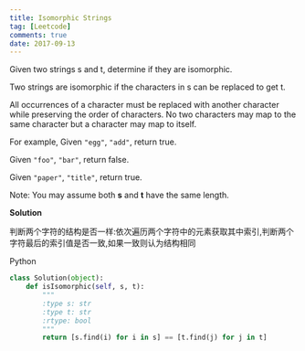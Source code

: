 ```yaml
---
title: Isomorphic Strings
tag: [Leetcode]
comments: true
date: 2017-09-13
---
```








Given two strings s and t, determine if they are isomorphic.

Two strings are isomorphic if the characters in s can be replaced to get t.

All occurrences of a character must be replaced with another character while preserving the order of characters. No two characters may map to the same character but a character may map to itself.

For example,
Given <code>"egg"</code>, <code>"add"</code>, return true.

Given <code>"foo"</code>, <code>"bar"</code>, return false.

Given <code>"paper"</code>, <code>"title"</code>, return true.

Note:
You may assume both **s** and **t** have the same length.

**Solution**

判断两个字符的结构是否一样:依次遍历两个字符中的元素获取其中索引,判断两个字符最后的索引值是否一致,如果一致则认为结构相同

Python

```python
class Solution(object):
    def isIsomorphic(self, s, t):
        """
        :type s: str
        :type t: str
        :rtype: bool
        """
        return [s.find(i) for i in s] == [t.find(j) for j in t]
```